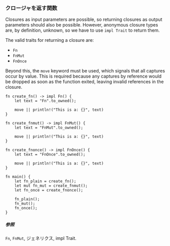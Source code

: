 ### クロージャを返す関数

Closures as input parameters are possible, so returning closures as
output parameters should also be possible. However, anonymous closure
types are, by definition, unknown, so we have to use `impl Trait` to
return them.

The valid traits for returning a closure are:

-   `Fn`
-   `FnMut`
-   `FnOnce`

Beyond this, the `move` keyword must be used, which signals that all
captures occur by value. This is required because any captures by
reference would be dropped as soon as the function exited, leaving
invalid references in the closure.

    fn create_fn() -> impl Fn() {
        let text = "Fn".to_owned();

        move || println!("This is a: {}", text)
    }

    fn create_fnmut() -> impl FnMut() {
        let text = "FnMut".to_owned();

        move || println!("This is a: {}", text)
    }

    fn create_fnonce() -> impl FnOnce() {
        let text = "FnOnce".to_owned();

        move || println!("This is a: {}", text)
    }

    fn main() {
        let fn_plain = create_fn();
        let mut fn_mut = create_fnmut();
        let fn_once = create_fnonce();

        fn_plain();
        fn_mut();
        fn_once();
    }

##### 参照

`Fn`,
`FnMut`,
ジェネリクス, impl
Trait.

